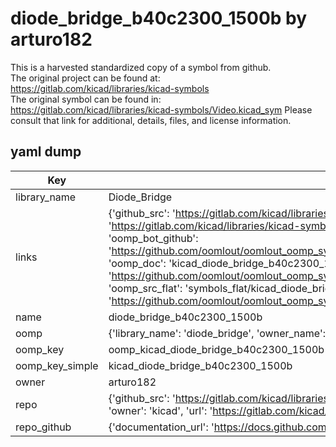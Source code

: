 # diode_bridge_b40c2300_1500b by arturo182  
This is a harvested standardized copy of a symbol from github.  
The original project can be found at:  
https://gitlab.com/kicad/libraries/kicad-symbols  
The original symbol can be found in:
https://gitlab.com/kicad/libraries/kicad-symbols/Video.kicad_sym
Please consult that link for additional, details, files, and license information.  
## yaml dump  
| Key | Value |  
| --- | --- |  
| library_name | Diode_Bridge |  
| links | {'github_src': 'https://gitlab.com/kicad/libraries/kicad-symbols/Video.kicad_sym', 'github_src_repo': 'https://gitlab.com/kicad/libraries/kicad-symbols', 'oomp_bot': 'kicad_diode_bridge_b40c2300_1500b/working', 'oomp_bot_github': 'https://github.com/oomlout/oomlout_oomp_symbol_bot/tree/main/kicad_diode_bridge_b40c2300_1500b/working', 'oomp_doc': 'kicad_diode_bridge_b40c2300_1500b/working', 'oomp_doc_github': 'https://github.com/oomlout/oomlout_oomp_symbol_doc/tree/main/kicad_diode_bridge_b40c2300_1500b/working', 'oomp_src_flat': 'symbols_flat/kicad_diode_bridge_b40c2300_1500b/working', 'oomp_src_flat_github': 'https://github.com/oomlout/oomlout_oomp_symbol_src/tree/main/kicad_diode_bridge_b40c2300_1500b/working'} |  
| name | diode_bridge_b40c2300_1500b |  
| oomp | {'library_name': 'diode_bridge', 'owner_name': 'kicad', 'symbol_name': 'diode_bridge_b40c2300_1500b'} |  
| oomp_key | oomp_kicad_diode_bridge_b40c2300_1500b |  
| oomp_key_simple | kicad_diode_bridge_b40c2300_1500b |  
| owner | arturo182 |  
| repo | {'github_src': 'https://gitlab.com/kicad/libraries/kicad-symbols/Video.kicad_sym', 'name': 'libraries/kicad-symbols', 'owner': 'kicad', 'url': 'https://gitlab.com/kicad/libraries/kicad-symbols'} |  
| repo_github | {'documentation_url': 'https://docs.github.com/rest/repos/repos#get-a-repository', 'message': 'Not Found'} |  

